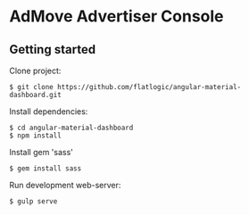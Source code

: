 # AdMove Advertiser Console

## Getting started

Clone project:

    $ git clone https://github.com/flatlogic/angular-material-dashboard.git

Install dependencies:

    $ cd angular-material-dashboard
    $ npm install

Install gem 'sass'

    $ gem install sass
    
Run development web-server:

    $ gulp serve